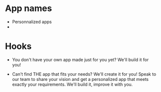 # App  names

- Personnalized apps
- 

# Hooks

- You don't have your own app made just for you yet? We'll build it for you!

- Can't find THE app that fits your needs? We'll create it for you!
Speak to our team to share your vision and get a personalized app that meets exactly your requirements.
We'll build it, improve it with you. 